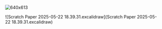 ![640x613](Screenshot_20250507_154110_Brave.jpg)



![Scratch Paper 2025-05-22 18.39.31.excalidraw](Scratch Paper 2025-05-22 18.39.31.excalidraw)









